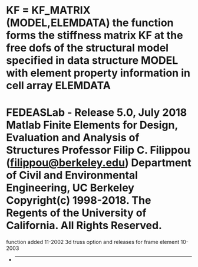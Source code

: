 KF = KF_MATRIX (MODEL,ELEMDATA)
the function forms the stiffness matrix KF at the free dofs of the structural model
specified in data structure MODEL with element property information in cell array ELEMDATA
=========================================================================================
FEDEASLab - Release 5.0, July 2018
Matlab Finite Elements for Design, Evaluation and Analysis of Structures
Professor Filip C. Filippou (filippou@berkeley.edu)
Department of Civil and Environmental Engineering, UC Berkeley
Copyright(c) 1998-2018. The Regents of the University of California. All Rights Reserved.
=========================================================================================
function added                                                                    11-2002
3d truss option and releases for frame element                                    10-2003

+   ----------------------------------------------------------------------------------------
    
